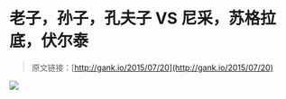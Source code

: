 # 老子，孙子，孔夫子  VS  尼采，苏格拉底，伏尔泰

> 原文链接：[http://gank.io/2015/07/20](http://gank.io/2015/07/20)

![](http://ww3.sinaimg.cn/large/7a8aed7bgw1eu8zauvndoj20go0gpdik.jpg)

